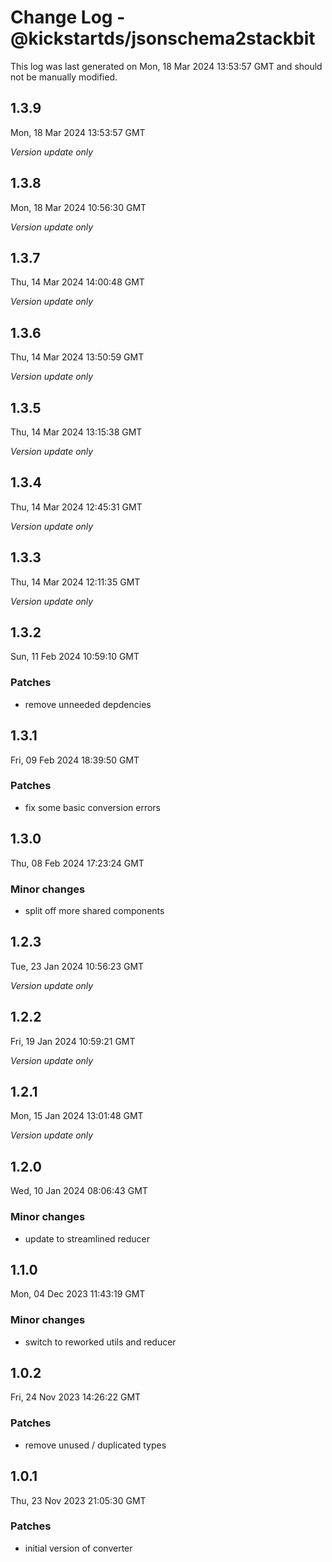 # Change Log - @kickstartds/jsonschema2stackbit

This log was last generated on Mon, 18 Mar 2024 13:53:57 GMT and should not be manually modified.

## 1.3.9
Mon, 18 Mar 2024 13:53:57 GMT

_Version update only_

## 1.3.8
Mon, 18 Mar 2024 10:56:30 GMT

_Version update only_

## 1.3.7
Thu, 14 Mar 2024 14:00:48 GMT

_Version update only_

## 1.3.6
Thu, 14 Mar 2024 13:50:59 GMT

_Version update only_

## 1.3.5
Thu, 14 Mar 2024 13:15:38 GMT

_Version update only_

## 1.3.4
Thu, 14 Mar 2024 12:45:31 GMT

_Version update only_

## 1.3.3
Thu, 14 Mar 2024 12:11:35 GMT

_Version update only_

## 1.3.2
Sun, 11 Feb 2024 10:59:10 GMT

### Patches

- remove unneeded depdencies

## 1.3.1
Fri, 09 Feb 2024 18:39:50 GMT

### Patches

- fix some basic conversion errors

## 1.3.0
Thu, 08 Feb 2024 17:23:24 GMT

### Minor changes

- split off more shared components

## 1.2.3
Tue, 23 Jan 2024 10:56:23 GMT

_Version update only_

## 1.2.2
Fri, 19 Jan 2024 10:59:21 GMT

_Version update only_

## 1.2.1
Mon, 15 Jan 2024 13:01:48 GMT

_Version update only_

## 1.2.0
Wed, 10 Jan 2024 08:06:43 GMT

### Minor changes

- update to streamlined reducer

## 1.1.0
Mon, 04 Dec 2023 11:43:19 GMT

### Minor changes

- switch to reworked utils and reducer

## 1.0.2
Fri, 24 Nov 2023 14:26:22 GMT

### Patches

- remove unused / duplicated types

## 1.0.1
Thu, 23 Nov 2023 21:05:30 GMT

### Patches

- initial version of converter

